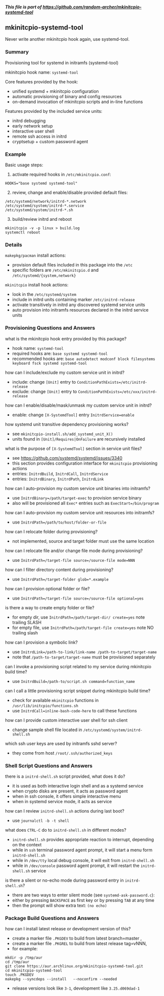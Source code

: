##### This file is part of https://github.com/random-archer/mkinitcpio-systemd-tool

## mkinitcpio-systemd-tool

Never write another mkinitcpio hook again, use systemd-tool.

### Summary 

Provisioning tool for systemd in initramfs (systemd-tool)

mkinitcpio hook name: `systemd-tool`

Core features provided by the hook:
* unified systemd + mkinitcpio configuration
* automatic provisioning of binary and config resources
* on-demand invocation of mkinitcpio scripts and in-line functions 

Features provided by the included service units:
* initrd debugging
* early network setup
* interactive user shell
* remote ssh access in initrd
* cryptsetup + custom password agent 

### Example

Basic usage steps:

1) activate required hooks in `/etc/mkinitcpio.conf`:
```
HOOKS="base systemd systemd-tool"
```

2) review, change and enable/disable provided default files:
```
/etc/systemd/network/initrd-*.network
/etc/systemd/system/initrd-*.service
/etc/systemd/system/initrd-*.sh
```

3) build/review initrd and reboot
```
mkinitcpio -v -p linux > build.log 
systemctl reboot
```

### Details

`makepkg/pacman` install actions:
* provision default files included in this package into the `/etc`
* specific folders are `/etc/mkinitcpio.d` and  `/etc/systemd/{system,network}`

`mkinitcpio` install hook actions:
* look in the `/etc/systemd/system`
* include in initrd units containing marker `/etc/initrd-release`
* activate transitively in initrd any discovered systemd service units
* auto provision into initramfs resources declared in the initrd service units  

### Provisioning Questions and Answers

what is the mkinitcpio hook entry provided by this package?
* hook name: `systemd-tool`
* required hooks are: `base systemd systemd-tool`
* recommended hooks are: `base autodetect modconf block filesystems keyboard fsck systemd systemd-tool`

how can I include/exclude my custom service unit in initrd?
* include: change `[Unit]` entry to `ConditionPathExists=/etc/initrd-release`
* exclude: change `[Unit]` entry to `ConditionPathExists=/etc/xxx/initrd-release`

how can I enable/disable/mask/unmask my custom service unit in initrd?
* enable: change `[X-SystemdTool]` entry `InitrdService=enable`

how systemd unit transitive dependency provisioning works?
* see `mkinitcpio-install.sh/add_systemd_unit_X()`
* units found in `[Unit]/Requires|OnFailure` are recursively installed 

what is the purpose of `[X-SystemdTool]` section in service unit files?
* see https://github.com/systemd/systemd/issues/3340
* this section provides configuration interface for `mkinitcpio` provisioning actions
* entries: `InitrdBuild`, `InitrdCall`, `InitrdService` 
* entries: `InitrdBinary`, `InitrdPath`, `InitrdLink` 

how can I auto-provision my custom service unit binaries into initramfs?
* use `InitrdBinary=/path/target-exec` to provision service binary
* also will be provisioned all `Exec*` entries such as `ExecStart=/bin/program`

how can I auto-provision my custom service unit resources into initramfs?
* use `InitrdPath=/path/to/host/folder-or-file`

how can I relocate folder during provisioning?
* not implemented, source and target folder must use the same location

how can I relocate file and/or change file mode during provisioning?
* use `InitrdPath=/target-file source=/source-file mode=NNN` 

how can I filter directory content during provisioning?
* use `InitrdPath=/target-folder glob=*.example` 

how can I provision optional folder or file?
* use `InitrdPath=/target-file source=/source-file optional=yes`

is there a way to create empty folder or file?
* for empty dir, use `InitrdPath=/path/target-dir/ create=yes` note trailing SLASH
* for empty file, use `InitrdPath=/path/target-file create=yes` note NO trailing slash

how can I provision a symbolic link?
* use `InitrdLink=/path-to-link/link-name /path-to-target/target-name`
* note that `/path-to-target/target-name` must be provisioned separately

can I invoke a provisioning script related to my service during mkinitcpio build time?
* use `InitrdBuild=/path-to/script.sh command=function_name` 

can I call a little provisioning script snippet during mkinitcpio build time?
* check for available `mkinitcpio` functions in `/usr/lib/initcpio/functions.sh`
* use `InitrdCall=inline-bash-code-here` to call these functions 

how can I provide custom interactive user shell for ssh client
* change sample shell file located in `/etc/systemd/system/initrd-shell.sh`  

which ssh user keys are used by initramfs sshd server? 
* they come from host `/root/.ssh/authorized_keys`

### Shell Script Questions and Answers

there is a `initrd-shell.sh` script provided, what does it do?
* it is used as both interactive login shell and as a systemd service 
* when crypto disks are present, it acts as password agent
* when in ssh console, it offers simple interactive menu
* when in systemd service mode, it acts as service 

how can I review `initrd-shell.sh` actions during last boot?
* use `journalctl -b -t shell`

what does `CTRL-C` do to `initrd-shell.sh` in different modes?
* `initrd-shell.sh` provides appropriate reaction to interrupt, depending on the context
* while in `ssh` terminal password agent prompt, it will start a menu form `initrd-shell.sh`
* while in `/dev/tty` local debug console, it will exit from `initrd-shell.sh` 
* while in `/dev/console` password agent prompt, it will restart the `initrd-shell.sh` service

is there a silent or no-echo mode during password entry in `initrd-shell.sh`?
* there are two ways to enter silent mode (see `systemd-ask-password.c`):
* either by pressing `BACKSPACE` as first key or by pressing `TAB` at any time
* then the prompt will show extra text: `(no echo)`  

### Package Build Questions and Answers

how can I install latest release or development version of this?
* create a marker file `.PKGDEV` to build from latest branch=master , 
* create a marker file `.PKGREL` to build from latest release tag=vNNN, 
* for example:
```
mkdir -p /tmp/aur
cd /tmp/aur
git clone https://aur.archlinux.org/mkinitcpio-systemd-tool.git
cd mkinitcpio-systemd-tool
touch .PKGDEV
makepkg --syncdeps --install   --noconfirm --needed
``` 
* release versions look like `3-1`, development like `3.25.d069dad-1`
